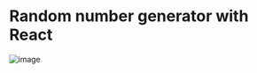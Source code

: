 # Random number generator with React

![image](https://user-images.githubusercontent.com/33705910/192165849-929e4fc1-8709-41ef-859a-bb8dc0e4cb23.png)
